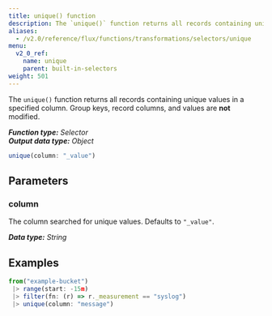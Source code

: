 ```yaml
---
title: unique() function
description: The `unique()` function returns all records containing unique values in a specified column.
aliases:
  - /v2.0/reference/flux/functions/transformations/selectors/unique
menu:
  v2_0_ref:
    name: unique
    parent: built-in-selectors
weight: 501
---
```


The `unique()` function returns all records containing unique values in a specified column.
Group keys, record columns, and values are **not** modified.

_**Function type:** Selector_  
_**Output data type:** Object_

```js
unique(column: "_value")
```

## Parameters

### column
The column searched for unique values.
Defaults to `"_value"`.

_**Data type:** String_

## Examples
```js
from("example-bucket")
 |> range(start: -15m)
 |> filter(fn: (r) => r._measurement == "syslog")
 |> unique(column: "message")
```
